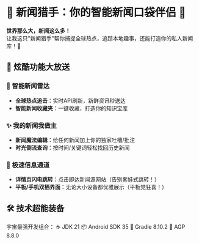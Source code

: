 # 📱 新闻猎手：你的智能新闻口袋伴侣 🚀

**世界那么大，新闻这么多！**  
让我这只"新闻猎手"帮你捕捉全球热点，追踪本地趣事，还能打造你的私人新闻库！🌈

## 🌟 炫酷功能大放送

### 📡 智能新闻雷达
- **全球热点追击**：实时API刷新，新鲜资讯秒送达
- **智能新闻收藏夹**：一键收藏，打造你的知识宝库

### ✨ 我的新闻我做主
- **新闻魔法编辑**：给任何新闻加上你的独家吐槽/批注
- **时光倒流查询**：按时间/关键词轻松找回历史新闻

### 🚀 极速信息通道
- **详情页闪电跳转**：点击即达新闻源网站（告别套娃式跳转！）
- **平板/手机双栖界面**：无论大小设备都优雅展示（平板党狂喜！）

## 🛠️ 技术超能装备
宇宙最强开发组合：
☕ JDK 21 
📦 Android SDK 35 
🧩 Gradle 8.10.2 
🚀 AGP 8.8.0
